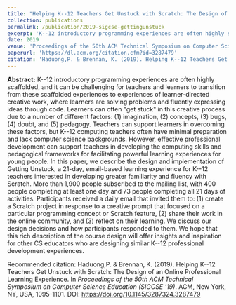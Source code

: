 ```yaml
---
title: "Helping K--12 Teachers Get Unstuck with Scratch: The Design of an Online Professional Learning Experience"
collection: publications
permalink: /publication/2019-sigcse-gettingunstuck
excerpt: 'K--12 introductory programming experiences are often highly scaffolded, and it can be challenging for teachers and learners to transition from these scaffolded experiences to experiences of learner-directed creative work...'
date: 2019
venue: 'Proceedings of the 50th ACM Technical Symposium on Computer Science Education (SIGCSE '19)'
paperurl: 'https://dl.acm.org/citation.cfm?id=3287479'
citation: 'Haduong,P. & Brennan, K. (2019). Helping K--12 Teachers Get Unstuck with Scratch: The Design of an Online Professional Learning Experience. In <i>Proceedings of the 50th ACM Technical Symposium on Computer Science Education (SIGCSE '19)</i>. ACM, New York, NY, USA, 1095-1101. DOI: https://doi.org/10.1145/3287324.3287479'
---
```

**Abstract:** K--12 introductory programming experiences are often highly scaffolded, and it can be challenging for teachers and learners to transition from these scaffolded experiences to experiences of learner-directed creative work, where learners are solving problems and fluently expressing ideas through code. Learners can often "get stuck" in this creative process due to a number of different factors: (1) imagination, (2) concepts, (3) bugs, (4) doubt, and (5) pedagogy. Teachers can support learners in overcoming these factors, but K--12 computing teachers often have minimal preparation and lack computer science backgrounds. However, effective professional development can support teachers in developing the computing skills and pedagogical frameworks for facilitating powerful learning experiences for young people. In this paper, we describe the design and implementation of Getting Unstuck, a 21-day, email-based learning experience for K--12 teachers interested in developing greater familiarity and fluency with Scratch. More than 1,900 people subscribed to the mailing list, with 400 people completing at least one day and 73 people completing all 21 days of activities. Participants received a daily email that invited them to: (1) create a Scratch project in response to a creative prompt that focused on a particular programming concept or Scratch feature, (2) share their work in the online community, and (3) reflect on their learning. We discuss our design decisions and how participants responded to them. We hope that this rich description of the course design will offer insights and inspiration for other CS educators who are designing similar K--12 professional development experiences.

<!-- [Download paper here](https://academicpages.github.io/files/paper2.pdf) -->

Recommended citation: Haduong,P. & Brennan, K. (2019). Helping K--12 Teachers Get Unstuck with Scratch: The Design of an Online Professional Learning Experience. In <i>Proceedings of the 50th ACM Technical Symposium on Computer Science Education (SIGCSE '19)</i>. ACM, New York, NY, USA, 1095-1101. DOI: https://doi.org/10.1145/3287324.3287479
